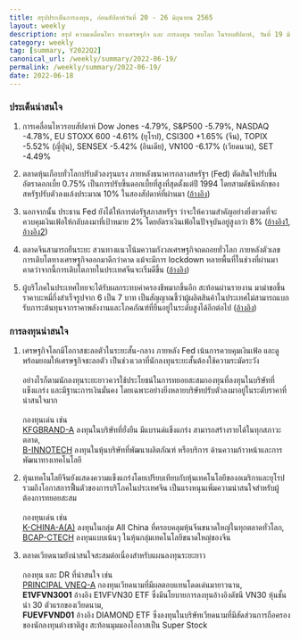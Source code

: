 ```yaml
---
title: สรุปประเด็นการลงทุน, ก่อนสัปดาห์วันที่ 20 - 26 มิถุนายน 2565
layout: weekly
description: สรุป ความเคลื่อนไหว ทางเศรษฐกิจ และ การลงทุน รอบโลก ในรอบสัปดาห์, วันที่ 19 มิถุนายน 2565
category: weekly
tag: [summary, Y2022Q2]
canonical_url: /weekly/summary/2022-06-19/
permalink: /weekly/summary/2022-06-19/
date: 2022-06-18
---
```


### ประเด็นน่าสนใจ

1. การเคลื่อนไหวรอบสัปดาห์ Dow Jones -4.79%, S&P500 -5.79%, NASDAQ -4.78%, EU STOXX 600 -4.61% (ยุโรป), CSI300 +1.65% (จีน), TOPIX -5.52% (ญี่ปุ่น), SENSEX -5.42% (อินเดีย), VN100 -6.17% (เวียดนาม), SET -4.49%

2. ตลาดหุ้นเกือบทั่วโลกปรับตัวลงรุนแรง ภายหลังธนาคารกลางสหรัฐฯ (Fed) ตัดสินใจปรับขึ้นอัตราดอกเบี้ย 0.75% เป็นการปรับขึ้นดอกเบี้ยที่สูงที่สุดตั้งแต่ปี 1994 โดยสามดัชนีหลักของสหรัฐปรับตัวลงแล้งประมาณ 10% ในสองสัปดาห์ที่ผ่านมา
([อ้างอิง](https://www.cnbc.com/2022/06/16/stock-market-news-futures-open-to-close.html)) 

3. นอกจากนั้น ประธาน Fed ยังได้ให้การต่อรัฐสภาสหรัฐฯ ว่าจะให้ความสำคัญอย่างยิ่งยวดที่จะควบคุมเงินเฟ้อให้กลับลงมาที่เป้าหมาย 2% โดยอัตราเงินเฟ้อในปัจจุบันอยู่สูงกว่า 8% 
([อ้างอิง1](https://www.cnbc.com/2022/06/17/powell-vows-that-the-fed-is-acutely-focused-on-bringing-down-inflation-.html), 
[อ้างอิง2](https://www.cnbc.com/2022/06/17/fed-promises-unconditional-approach-to-taking-down-inflation-in-report-to-congress.html)) 

4. ตลาดจีนสามารถยืนระยะ สวนทางแนวโน้มความกังวลเศรษฐกิจถดถอยทั่วโลก ภายหลังตัวเลขการเติบโตทางเศรษฐกิจออกมาดีกว่าคาด แม้จะมีการ lockdown หลายพื้นที่ในช่วงที่ผ่านมา คาดว่าจากนี้การเติบโตภายในประเทศจีนจะเริ่มดีขึ้น
([อ้างอิง](https://www.finnomena.com/finnomena-ic/finnomena-market-alert-china-12/)) 

5. ผู้บริโภคในประเทศไทยจะได้รับผลกระทบค่าครองชีพมากขึ้นอีก สะท้อนผ่านรายงาน มาม่าขอขึ้นราคาบะหมี่กึ่งสำเร็จรูปจาก 6 เป็น 7 บาท เป็นสัญญาณชี้ว่าผู้ผลิตสินค้าในประเทศไม่สามารถแบกรับภาระต้นทุนจากราคาพลังงานและโภคภัณฑ์ที่ยืนอยู่ในระดับสูงได้อีกต่อไป
([อ้างอิง](https://www.finnomena.com/the-opportunity/news-update-16-06-2022-3/)) 



### การลงทุนน่าสนใจ

1. เศรษฐกิจโลกมีโอกาสชะลอตัวในระยะสั้น-กลาง ภายหลัง Fed เน้นการควบคุมเงินเฟ้อ และดูพร้อมยอมให้เศรษฐกิจชะลอตัว เป็นช่วงเวลาที่นักลงทุนระยะสั้นต้องใช้ความระมัดระวัง<br><br>
อย่างไรก็ตามนักลงทุนระยะยาวควรใช้ประโยชน์ในการทยอยสะสมกองทุนที่ลงทุนในบริษัทที่แข็งแกร่ง และมีฐานะการเงินมั่นคง โดยเฉพาะอย่างยิ่งหลายบริษัทปรับตัวลงมาอยู่ในระดับราคาที่น่าสนใจมาก<br><br>
กองทุนเด่น เช่น  
[KFGBRAND-A](https://www.finnomena.com/fund/KFGBRAND-A) ลงทุนในบริษัทที่ยั่งยืน มีแบรนด์แข็งแกร่ง สามารถสร้างรายได้ในทุกสภาวะตลาด,  
[B-INNOTECH](https://www.finnomena.com/fund/B-INNOTECH) ลงทุนในหุ้นบริษัทที่พัฒนาผลิตภัณฑ์ หรือบริการ ด้านความก้าวหน้าและการพัฒนาทางเทคโนโลยี

2. หุ้นเทคโนโลยีจีนยังแสดงความแข็งแกร่งโดยเปรียบเทียบกับหุ้นเทคโนโลยีของอเมริกาและยุโรป  
รวมถึงโอกาสการฟื้นตัวของการบริโภคในประเทศจีน เป็นแรงหนุนเพิ่มความน่าสนใจสำหรับผู้ต้องการทยอยสะสม<br><br>
กองทุนเด่น เช่น  
[K-CHINA-A(A)](https://www.finnomena.com/fund/K-CHINA-A(A)) ลงทุนในกลุ่ม All China ที่ครอบคลุมหุ้นจีนขนาดใหญ่ในทุกตลาดทั่วโลก,  
[BCAP-CTECH](https://www.finnomena.com/fund/BCAP-CTECH) ลงทุนแบบเน้นๆ ในหุ้นกลุ่มเทคโนโลยีขนาดใหญ่ของจีน  

3. ตลาดเวียดนามยังน่าสนใจสะสมต่อเนื่องสำหรับแผนลงทุนระยะยาว<br><br>
กองทุน และ DR ที่น่าสนใจ เช่น  
[PRINCIPAL VNEQ-A](https://www.finnomena.com/fund/PRINCIPAL%20VNEQ-A) กองทุนเวียดนามที่มีผลตอบแทนโดดเด่นมายาวนาน,  
**E1VFVN3001** อ้างอิง E1VFVN30 ETF ซึ่งมีนโยบายการลงทุนอ้างอิงดัชนี VN30 หุ้นชั้นนำ 30 ตัวแรกของเวียดนาม,  
**FUEVFVND01** อ้างอิง DIAMOND ETF ซึ่งลงทุนในบริษัทเวียดนามที่มีสัดส่วนการถือครองของนักลงทุนต่างชาติสูง สะท้อนมุมมองโอกาสเป็น Super Stock 